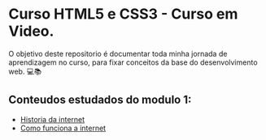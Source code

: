 # Curso HTML5 e CSS3 - Curso em Video.

O objetivo deste repositorio é documentar toda minha jornada de aprendizagem no curso, para fixar conceitos da base do desenvolvimento web. 💻📚


## Conteudos estudados do modulo 1:

* [Historia da internet](https://github.com/alexdiegoo/curso-html5-e-css3/blob/main/modulo-1/historia-da-internet.md)
* [Como funciona a internet](https://github.com/alexdiegoo/curso-html5-e-css3/blob/main/modulo-1/como-funciona-a-internet.md)
